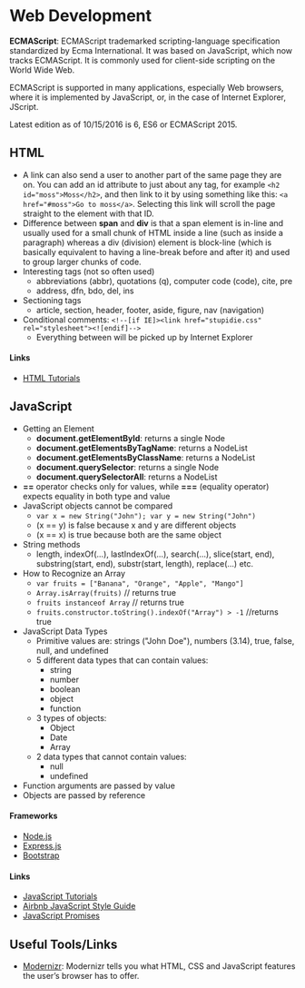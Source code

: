 Web Development
===============

**ECMAScript**: ECMAScript trademarked scripting-language specification standardized by Ecma International. It was based on JavaScript, which now tracks ECMAScript. It is commonly used for client-side scripting on the World Wide Web.

ECMAScript is supported in many applications, especially Web browsers, where it is implemented by JavaScript, or, in the case of Internet Explorer, JScript.

Latest edition as of 10/15/2016 is 6, ES6 or ECMAScript 2015.

HTML
----
- A link can also send a user to another part of the same page they are on. You can add an id attribute to just about any tag, for example `<h2 id="moss">Moss</h2>`, and then link to it by using something like this: `<a href="#moss">Go to moss</a>`. Selecting this link will scroll the page straight to the element with that ID.
- Difference between **span** and **div** is that a span element is in-line and usually used for a small chunk of HTML inside a line (such as inside a paragraph) whereas a div (division) element is block-line (which is basically equivalent to having a line-break before and after it) and used to group larger chunks of code.
- Interesting tags (not so often used)
    - abbreviations (abbr), quotations (q), computer code (code), cite, pre
    - address, dfn, bdo, del, ins
- Sectioning tags
    - article, section, header, footer, aside, figure, nav (navigation)
- Conditional comments: `<!--[if IE]><link href="stupidie.css" rel="stylesheet"><![endif]-->`
    - Everything between <!--[if IE]> and <![endif]--> will be picked up by Internet Explorer

#### Links
- [HTML Tutorials](http://www.htmldog.com/guides/html/)

JavaScript
----------
- Getting an Element
    - **document.getElementById**: returns a single Node
    - **document.getElementsByTagName**: returns a NodeList
    - **document.getElementsByClassName**: returns a NodeList
    - **document.querySelector**: returns a single Node
    - **document.querySelectorAll**: returns a NodeList
- **==** operator checks only for values, while **===** (equality operator) expects equality in both type and value
- JavaScript objects cannot be compared
    - `var x = new String("John"); var y = new String("John")`
    - (x == y) is false because x and y are different objects
    - (x == x) is true because both are the same object
- String methods
    - length, indexOf(...), lastIndexOf(...), search(...), slice(start, end), substring(start, end), substr(start, length), replace(...) etc.
- How to Recognize an Array
    - `var fruits = ["Banana", "Orange", "Apple", "Mango"]`
    - `Array.isArray(fruits)`   // returns true
    - `fruits instanceof Array` // returns true
    - `fruits.constructor.toString().indexOf("Array") > -1` //returns true
- JavaScript Data Types
    - Primitive values are: strings ("John Doe"), numbers (3.14), true, false, null, and undefined
    - 5 different data types that can contain values:
        - string
        - number
        - boolean
        - object
        - function
    - 3 types of objects:
        - Object
        - Date
        - Array
    - 2 data types that cannot contain values:
        - null
        - undefined
- Function arguments are passed by value
- Objects are passed by reference




#### Frameworks
- [Node.js](https://nodejs.org/en/)
- [Express.js](http://expressjs.com/)
- [Bootstrap](http://www.w3schools.com/bootstrap/default.asp)

#### Links
- [JavaScript Tutorials](http://www.htmldog.com/guides/javascript/)
- [Airbnb JavaScript Style Guide](https://github.com/airbnb/javascript)
- [JavaScript Promises](https://developers.google.com/web/fundamentals/getting-started/primers/promises)


Useful Tools/Links
------------------
- [Modernizr](https://modernizr.com/): Modernizr tells you what HTML, CSS and JavaScript features the user’s browser has to offer.


